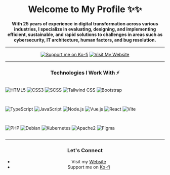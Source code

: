 <div align="center">

# Welcome to My Profile ✨✨

**With 25 years of experience in digital transformation across various industries, I specialize in evaluating, designing, and implementing efficient, sustainable, and rapid solutions to challenges in areas such as cybersecurity, IT architecture, human factors, and bug resolution.**

---

[![Support me on Ko-fi](https://img.shields.io/badge/Support%20Me-Ko--fi-ff5f5f?logo=kofi&style=for-the-badge)](https://ko-fi.com/ceed13)
[![Visit My Website](https://img.shields.io/badge/My%20Website-Developpeur--Full--Stack.fr-29ABE0?style=for-the-badge)](https://developpeur-full-stack.fr/)

---

### Technologies I Work With ⚡

<div align="center" style="display:flex; flex-wrap:wrap; gap:15px;">

![HTML5](https://img.shields.io/badge/HTML5-E34F26?logo=html5&logoColor=white&style=for-the-badge)
![CSS3](https://img.shields.io/badge/CSS3-1572B6?logo=css3&logoColor=white&style=for-the-badge)
![SCSS](https://img.shields.io/badge/SCSS-CC6699?logo=sass&logoColor=white&style=for-the-badge)
![Tailwind CSS](https://img.shields.io/badge/Tailwind_CSS-38B2AC?logo=tailwind-css&logoColor=white&style=for-the-badge)
![Bootstrap](https://img.shields.io/badge/Bootstrap-7952B3?logo=bootstrap&logoColor=white&style=for-the-badge)

![TypeScript](https://img.shields.io/badge/TypeScript-007ACC?logo=typescript&logoColor=white&style=for-the-badge)
![JavaScript](https://img.shields.io/badge/JavaScript-323330?logo=javascript&logoColor=F7DF1E&style=for-the-badge)
![Node.js](https://img.shields.io/badge/Node.js-339933?logo=node.js&logoColor=white&style=for-the-badge)
![Vue.js](https://img.shields.io/badge/Vue.js-35495E?logo=vue.js&logoColor=4FC08D&style=for-the-badge)
![React](https://img.shields.io/badge/React-20232A?logo=react&logoColor=61DAFB&style=for-the-badge)
![Vite](https://img.shields.io/badge/Vite-646CFF?logo=vite&logoColor=white&style=for-the-badge)

![PHP](https://img.shields.io/badge/PHP-777BB4?logo=php&logoColor=white&style=for-the-badge)
![Debian](https://img.shields.io/badge/Debian-A81D33?logo=debian&logoColor=white&style=for-the-badge)
![Kubernetes](https://img.shields.io/badge/Kubernetes-326CE5?logo=kubernetes&logoColor=white&style=for-the-badge)
![Apache2](https://img.shields.io/badge/Apache2-D22128?logo=apache&logoColor=white&style=for-the-badge)
![Figma](https://img.shields.io/badge/Figma-F24E1E?logo=figma&logoColor=white&style=for-the-badge)

</div>

---

### Let's Connect
- Visit my [Website](https://developpeur-full-stack.fr/)
- Support me on [Ko-fi](https://ko-fi.com/ceed13)

</div>
